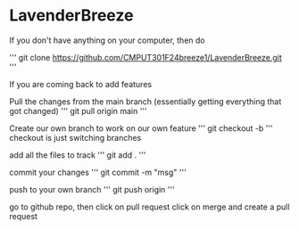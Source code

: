 # LavenderBreeze

If you don't have anything on your computer, then do

'''
git clone https://github.com/CMPUT301F24breeze1/LavenderBreeze.git
'''


If you are coming back to add features

Pull the changes from the main branch (essentially getting everything that got changed)
'''
git pull origin main
'''

Create our own branch to work on our own feature
'''
git checkout -b <branch name> 
'''
checkout is just switching branches

add all the files to track
'''
git add . 
'''

commit your changes 
'''
git commit -m "msg"
'''

push to your own branch
'''
git push origin <branch name>
'''

go to github repo, then click on pull request
click on merge and create a pull request




